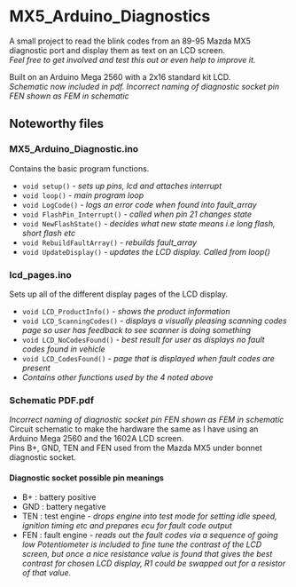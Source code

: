 # MX5_Arduino_Diagnostics
 A small project to read the blink codes from an 89-95 Mazda MX5 diagnostic port and display them as text on an LCD screen.  
 *Feel free to get involved and test this out or even help to improve it.*
 
 Built on an Arduino Mega 2560 with a 2x16 standard kit LCD.  
 *Schematic now included in pdf. Incorrect naming of diagnostic socket pin FEN shown as FEM in schematic*
 
## Noteworthy files
 
### MX5_Arduino_Diagnostic.ino
 Contains the basic program functions.
 - `void setup()` - *sets up pins, lcd and attaches interrupt*
 - `void loop()` - *main program loop*
 - `void LogCode()` - *logs an error code when found into fault_array*
 - `void FlashPin_Interrupt()` - *called when pin 21 changes state*
 - `void NewFlashState()` - *decides what new state means i.e long flash, short flash etc*
 - `void RebuildFaultArray()` - *rebuilds fault_array*
 - `void UpdateDisplay()` - *updates the LCD display. Called from loop()*

### lcd_pages.ino
 Sets up all of the different display pages of the LCD display.
 - `void LCD_ProductInfo()` - *shows the product information*
 - `void LCD_ScanningCodes()` - *displays a visually pleasing scanning codes page so user has feedback to see scanner is doing something*
 - `void LCD_NoCodesFound()` - *best result for user as displays no fault codes found in vehicle*
 - `void LCD_CodesFound()` - *page that is displayed when fault codes are present*
 - *Contains other functions used by the 4 noted above*

### Schematic PDF.pdf
 *Incorrect naming of diagnostic socket pin FEN shown as FEM in schematic*  
 Circuit schematic to make the hardware the same as I have using an Arduino Mega 2560 and the 1602A LCD screen.  
 Pins B+, GND, TEN and FEN used from the Mazda MX5 under bonnet diagnostic socket.  
 #### Diagnostic socket possible pin meanings
 - B+ : battery positive
 - GND : battery negative
 - TEN : test engine - *drops engine into test mode for setting idle speed, ignition timing etc and prepares ecu for fault code output*
 - FEN : fault engine - *reads out the fault codes via a sequence of going low*
 *Potentiometer is included to fine tune the contrast of the LCD screen, but once a nice resistance value is found that gives the best contrast for chosen LCD display, R1 could be swapped out for a resistor of that value.*
